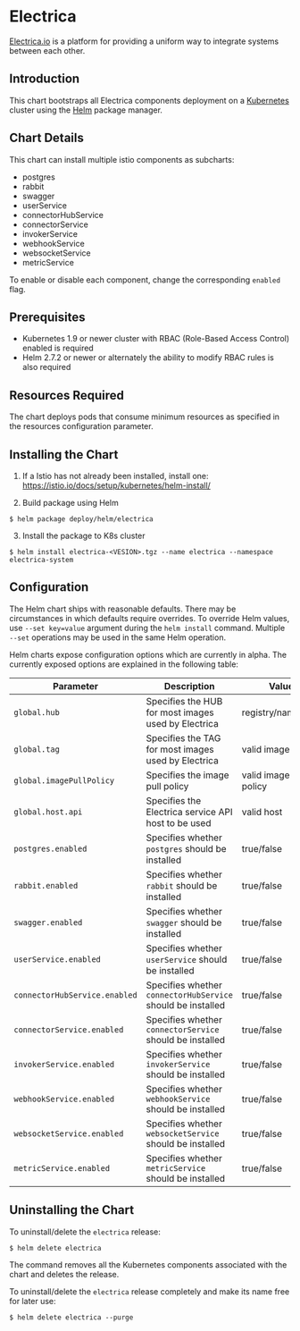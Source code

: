 # Electrica

[Electrica.io](https://electrica.io/) is a platform for providing a uniform way to integrate systems between each other.

## Introduction

This chart bootstraps all Electrica components deployment on a [Kubernetes](http://kubernetes.io) cluster using the [Helm](https://helm.sh) package manager.

## Chart Details

This chart can install multiple istio components as subcharts:
- postgres
- rabbit
- swagger
- userService
- connectorHubService
- connectorService
- invokerService
- webhookService
- websocketService
- metricService

To enable or disable each component, change the corresponding `enabled` flag.

## Prerequisites

- Kubernetes 1.9 or newer cluster with RBAC (Role-Based Access Control) enabled is required
- Helm 2.7.2 or newer or alternately the ability to modify RBAC rules is also required

## Resources Required

The chart deploys pods that consume minimum resources as specified in the resources configuration parameter.

## Installing the Chart

1. If a Istio has not already been installed, install one:
https://istio.io/docs/setup/kubernetes/helm-install/

2. Build package using Helm
```
$ helm package deploy/helm/electrica
```

3. Install the package to K8s cluster
```
$ helm install electrica-<VESION>.tgz --name electrica --namespace electrica-system
```

## Configuration

The Helm chart ships with reasonable defaults.  There may be circumstances in which defaults require overrides.
To override Helm values, use `--set key=value` argument during the `helm install` command.  Multiple `--set` operations may be used in the same Helm operation.

Helm charts expose configuration options which are currently in alpha.  The currently exposed options are explained in the following table:

| Parameter | Description | Values | Default |
| --- | --- | --- | --- |
| `global.hub` | Specifies the HUB for most images used by Electrica | registry/namespace | `docker.io/istio` |
| `global.tag` | Specifies the TAG for most images used by Electrica | valid image tag | `latest` |
| `global.imagePullPolicy` | Specifies the image pull policy | valid image pull policy | `Always` |
| `global.host.api` | Specifies the Electrica service API host to be used | valid host | `api.electrica.io` |
| `postgres.enabled` | Specifies whether `postgres` should be installed | true/false | `true` |
| `rabbit.enabled` | Specifies whether `rabbit` should be installed | true/false | `true` |
| `swagger.enabled` | Specifies whether `swagger` should be installed | true/false | `true` |
| `userService.enabled` | Specifies whether `userService` should be installed | true/false | `true` |
| `connectorHubService.enabled` | Specifies whether `connectorHubService` should be installed | true/false | `true` |
| `connectorService.enabled` | Specifies whether `connectorService` should be installed | true/false | `true` |
| `invokerService.enabled` | Specifies whether `invokerService` should be installed | true/false | `true` |
| `webhookService.enabled` | Specifies whether `webhookService` should be installed | true/false | `true` |
| `websocketService.enabled` | Specifies whether `websocketService` should be installed | true/false | `true` |
| `metricService.enabled` | Specifies whether `metricService` should be installed | true/false | `true` |

## Uninstalling the Chart

To uninstall/delete the `electrica` release:
```
$ helm delete electrica
```
The command removes all the Kubernetes components associated with the chart and deletes the release.

To uninstall/delete the `electrica` release completely and make its name free for later use:
```
$ helm delete electrica --purge
```